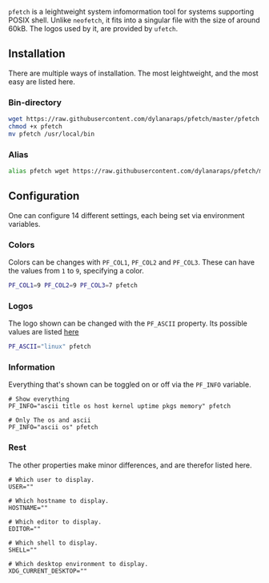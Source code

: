 ``pfetch`` is a leightweight system infomormation tool for systems supporting POSIX shell. Unlike ``neofetch``, it fits into a singular file with the size of around 60kB.
The logos used by it, are provided by ``ufetch``.

## Installation
There are multiple ways of installation. The most leightweight, and the most easy are listed here. 

### Bin-directory
```sh
wget https://raw.githubusercontent.com/dylanaraps/pfetch/master/pfetch
chmod +x pfetch
mv pfetch /usr/local/bin
```

### Alias
```sh
alias pfetch wget https://raw.githubusercontent.com/dylanaraps/pfetch/master/pfetch -q; chmod +x ./pfetch ; PF_ASCII="linux" PF_COL1=9 PF_COL2=9 PF_COL3=7 ./pfetch ; rm ./pfetch
```

## Configuration
One can configure 14 different settings, each being set via environment variables.

### Colors
Colors can be changes with ``PF_COL1``, ``PF_COL2`` and ``PF_COL3``. These can have the values from ``1`` to ``9``, specifying a color.

```sh
PF_COL1=9 PF_COL2=9 PF_COL3=7 pfetch
```

### Logos
The logo shown can be changed with the ``PF_ASCII`` property. Its possible values are listed [here](https://gitlab.com/jschx/ufetch)  

```sh
PF_ASCII="linux" pfetch
```

### Information
Everything that's shown can be toggled on or off via the ``PF_INFO`` variable.

```shell
# Show everything
PF_INFO="ascii title os host kernel uptime pkgs memory" pfetch

# Only The os and ascii
PF_INFO="ascii os" pfetch
```

### Rest
The other properties make minor differences, and are therefor listed here.

```shell
# Which user to display.
USER=""

# Which hostname to display.
HOSTNAME=""

# Which editor to display.
EDITOR=""

# Which shell to display.
SHELL=""

# Which desktop environment to display.
XDG_CURRENT_DESKTOP=""
```